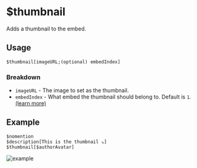 # $thumbnail
Adds a thumbnail to the embed.

## Usage
```
$thumbnail[imageURL;(optional) embedIndex]
```

### Breakdown
- `imageURL` - The image to set as the thumbnail.
- `embedIndex` - What embed the thumbnail should belong to. Default is `1`. [(learn more)](https://nilpointer-software.github.io/bdfd-wiki/guides/embedIndexes.html)

## Example
```
$nomention
$description[This is the thumbnail ↘️]
$thumbnail[$authorAvatar]
```

![example](https://user-images.githubusercontent.com/69215413/126551913-b3746b47-615a-48a3-9729-d07529e33f97.png)
